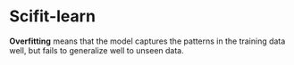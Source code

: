 # Scifit-learn

**Overfitting** means that the model captures the patterns in the training data well, but fails to generalize well to unseen data.
